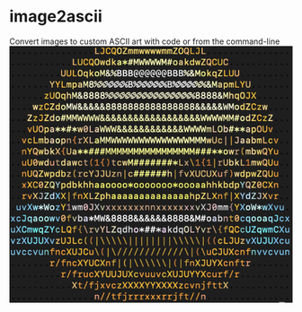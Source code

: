 # image2ascii
Convert images to custom ASCII art with code or from the command-line
![ASCII Laughing Emoji](./images/emoji.png)
